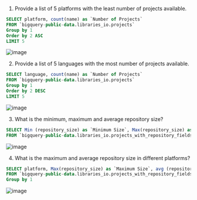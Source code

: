 1. Provide a list of 5 platforms with the least number of projects available.
```SQL
SELECT platform, count(name) as `Number of Projects`
FROM `bigquery-public-data.libraries_io.projects` 
Group by 1 
Order by 2 ASC
LIMIT 5
```
![image](https://github.com/Chakkz0206/Chakkz0206/assets/131430244/79541313-30e7-4bbe-abe7-350c548fe56b)

2. Provide a list of 5 languages with the most number of projects available.
```SQL
SELECT language, count(name) as `Number of Projects`
FROM `bigquery-public-data.libraries_io.projects` 
Group by 1 
Order by 2 DESC
LIMIT 5
```
![image](https://github.com/Chakkz0206/Chakkz0206/assets/131430244/d4d2cf8c-393e-403a-9688-c95a88c02cb0)

3. What is the minimum, maximum and average repository size?
```SQL
SELECT Min (repository_size) as `Minimum Size`, Max(repository_size) as `Maximum Size`, avg (repository_size) as`Average Size`
FROM `bigquery-public-data.libraries_io.projects_with_repository_fields`
```
![image](https://github.com/Chakkz0206/Chakkz0206/assets/131430244/d7deecda-7ad3-4651-b692-93941f46ca02)

4. What is the maximum and average repository size in different platforms?
```SQL
SELECT platform, Max(repository_size) as `Maximum Size`, avg (repository_size) as`Average Size`
FROM `bigquery-public-data.libraries_io.projects_with_repository_fields`
Group by 1
```
![image](https://github.com/Chakkz0206/Chakkz0206/assets/131430244/c680dd2b-0c06-459a-864e-0f86c4556db5)
 


